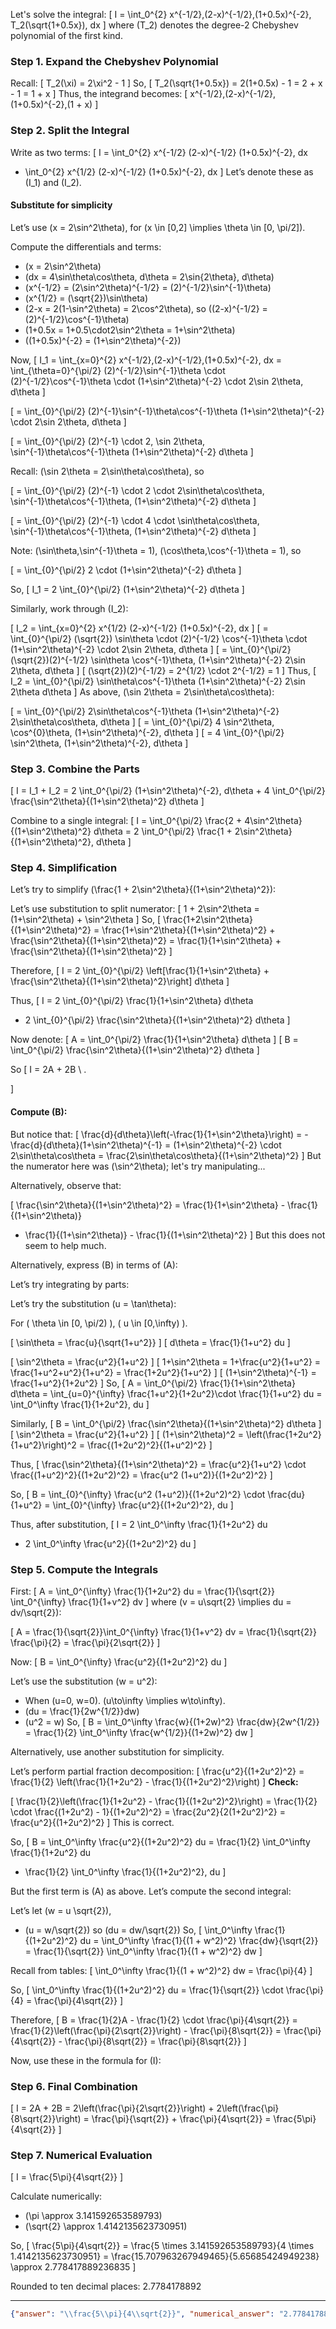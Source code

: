 Let's solve the integral:
\[
I = \int_0^{2} x^{-1/2}\,(2-x)^{-1/2}\,(1+0.5x)^{-2}\, T_2(\sqrt{1+0.5x})\, dx
\]
where \(T_2\) denotes the degree-2 Chebyshev polynomial of the first kind.

### Step 1. Expand the Chebyshev Polynomial

Recall:
\[
T_2(\xi) = 2\xi^2 - 1
\]
So,
\[
T_2(\sqrt{1+0.5x}) = 2(1+0.5x) - 1 = 2 + x - 1 = 1 + x
\]
Thus, the integrand becomes:
\[
x^{-1/2}\,(2-x)^{-1/2}\,(1+0.5x)^{-2}\,(1 + x)
\]

### Step 2. Split the Integral

Write as two terms:
\[
I = \int_0^{2} x^{-1/2} (2-x)^{-1/2} (1+0.5x)^{-2}\, dx
+ \int_0^{2} x^{1/2} (2-x)^{-1/2} (1+0.5x)^{-2}\, dx
\]
Let’s denote these as \(I_1\) and \(I_2\).

#### Substitute for simplicity

Let’s use \(x = 2\sin^2\theta\), for \(x \in [0,2] \implies \theta \in [0, \pi/2]\).

Compute the differentials and terms:
- \(x = 2\sin^2\theta\)
- \(dx = 4\sin\theta\cos\theta\, d\theta = 2\sin{2\theta}\, d\theta\)
- \(x^{-1/2} = (2\sin^2\theta)^{-1/2} = (2)^{-1/2}\sin^{-1}\theta\)
- \(x^{1/2} = (\sqrt{2})\sin\theta\)
- \(2-x = 2(1-\sin^2\theta) = 2\cos^2\theta\), so \((2-x)^{-1/2} = (2)^{-1/2}\cos^{-1}\theta\)
- \(1+0.5x = 1+0.5\cdot2\sin^2\theta = 1+\sin^2\theta\)
- \((1+0.5x)^{-2} = (1+\sin^2\theta)^{-2}\)

Now,
\[
I_1 = \int_{x=0}^{2} x^{-1/2}\,(2-x)^{-1/2}\,(1+0.5x)^{-2}\, dx
= \int_{\theta=0}^{\pi/2} (2)^{-1/2}\sin^{-1}\theta \cdot (2)^{-1/2}\cos^{-1}\theta \cdot (1+\sin^2\theta)^{-2} \cdot 2\sin 2\theta\, d\theta
\]

\[
= \int_{0}^{\pi/2} (2)^{-1}\sin^{-1}\theta\cos^{-1}\theta (1+\sin^2\theta)^{-2} \cdot 2\sin 2\theta\, d\theta
\]

\[
= \int_{0}^{\pi/2} (2)^{-1} \cdot 2\, \sin 2\theta\, \sin^{-1}\theta\cos^{-1}\theta (1+\sin^2\theta)^{-2} d\theta
\]

Recall: \(\sin 2\theta = 2\sin\theta\cos\theta\), so

\[
= \int_{0}^{\pi/2} (2)^{-1} \cdot 2 \cdot 2\sin\theta\cos\theta\, \sin^{-1}\theta\cos^{-1}\theta\, (1+\sin^2\theta)^{-2} d\theta
\]

\[
= \int_{0}^{\pi/2} (2)^{-1} \cdot 4 \cdot \sin\theta\cos\theta\, \sin^{-1}\theta\cos^{-1}\theta\, (1+\sin^2\theta)^{-2} d\theta
\]

Note: \(\sin\theta\,\sin^{-1}\theta = 1\), \(\cos\theta\,\cos^{-1}\theta = 1\), so

\[
= \int_{0}^{\pi/2} 2 \cdot (1+\sin^2\theta)^{-2} d\theta
\]

So,
\[
I_1 = 2 \int_{0}^{\pi/2} (1+\sin^2\theta)^{-2} d\theta
\]

Similarly, work through \(I_2\):

\[
I_2 = \int_{x=0}^{2} x^{1/2} (2-x)^{-1/2} (1+0.5x)^{-2}\, dx
\]
\[
= \int_{0}^{\pi/2} (\sqrt{2}) \sin\theta \cdot (2)^{-1/2} \cos^{-1}\theta \cdot (1+\sin^2\theta)^{-2} \cdot 2\sin 2\theta\, d\theta
\]
\[
= \int_{0}^{\pi/2} (\sqrt{2})(2)^{-1/2} \sin\theta \cos^{-1}\theta\, (1+\sin^2\theta)^{-2} 2\sin 2\theta\, d\theta
\]
\[
(\sqrt{2})(2)^{-1/2} = 2^{1/2} \cdot 2^{-1/2} = 1
\]
Thus,
\[
I_2 = \int_{0}^{\pi/2} \sin\theta\cos^{-1}\theta (1+\sin^2\theta)^{-2} 2\sin 2\theta d\theta
\]
As above, \(\sin 2\theta = 2\sin\theta\cos\theta\):

\[
= \int_{0}^{\pi/2} 2\sin\theta\cos^{-1}\theta (1+\sin^2\theta)^{-2} 2\sin\theta\cos\theta\, d\theta
\]
\[
= \int_{0}^{\pi/2} 4 \sin^2\theta\, \cos^{0}\theta\, (1+\sin^2\theta)^{-2}\, d\theta
\]
\[
= 4 \int_{0}^{\pi/2} \sin^2\theta\, (1+\sin^2\theta)^{-2}\, d\theta
\]

### Step 3. Combine the Parts

\[
I = I_1 + I_2 = 2 \int_0^{\pi/2} (1+\sin^2\theta)^{-2}\, d\theta + 4 \int_0^{\pi/2} \frac{\sin^2\theta}{(1+\sin^2\theta)^2} d\theta
\]

Combine to a single integral:
\[
I = \int_0^{\pi/2} \frac{2 + 4\sin^2\theta}{(1+\sin^2\theta)^2} d\theta
= 2 \int_0^{\pi/2} \frac{1 + 2\sin^2\theta}{(1+\sin^2\theta)^2}\, d\theta
\]

### Step 4. Simplification

Let’s try to simplify \(\frac{1 + 2\sin^2\theta}{(1+\sin^2\theta)^2}\):

Let’s use substitution to split numerator:
\[
1 + 2\sin^2\theta = (1+\sin^2\theta) + \sin^2\theta
\]
So,
\[
\frac{1+2\sin^2\theta}{(1+\sin^2\theta)^2} = \frac{1+\sin^2\theta}{(1+\sin^2\theta)^2} + \frac{\sin^2\theta}{(1+\sin^2\theta)^2}
= \frac{1}{1+\sin^2\theta} + \frac{\sin^2\theta}{(1+\sin^2\theta)^2}
\]

Therefore,
\[
I = 2 \int_{0}^{\pi/2} \left[\frac{1}{1+\sin^2\theta} + \frac{\sin^2\theta}{(1+\sin^2\theta)^2}\right] d\theta
\]

Thus,
\[
I = 2 \int_{0}^{\pi/2} \frac{1}{1+\sin^2\theta} d\theta
+ 2 \int_{0}^{\pi/2} \frac{\sin^2\theta}{(1+\sin^2\theta)^2} d\theta
\]

Now denote:
\[
A = \int_0^{\pi/2} \frac{1}{1+\sin^2\theta} d\theta
\]
\[
B = \int_0^{\pi/2} \frac{\sin^2\theta}{(1+\sin^2\theta)^2} d\theta
\]

So \[
I = 2A + 2B \ .

\]

#### Compute \(B\):

But notice that:
\[
\frac{d}{d\theta}\left(-\frac{1}{1+\sin^2\theta}\right)
= -\frac{d}{d\theta}(1+\sin^2\theta)^{-1}
= (1+\sin^2\theta)^{-2} \cdot 2\sin\theta\cos\theta
= \frac{2\sin\theta\cos\theta}{(1+\sin^2\theta)^2}
\]
But the numerator here was \(\sin^2\theta\); let's try manipulating...

Alternatively, observe that:

\[
\frac{\sin^2\theta}{(1+\sin^2\theta)^2} = \frac{1}{1+\sin^2\theta} - \frac{1}{(1+\sin^2\theta)}
+ \frac{1}{(1+\sin^2\theta)} - \frac{1}{(1+\sin^2\theta)^2}
\]
But this does not seem to help much.

Alternatively, express \(B\) in terms of \(A\):

Let’s try integrating by parts:

Let’s try the substitution \(u = \tan\theta\):

For \( \theta \in [0, \pi/2) \), \( u \in [0,\infty) \).

\[
\sin\theta = \frac{u}{\sqrt{1+u^2}}
\]
\[
d\theta = \frac{1}{1+u^2} du
\]

\[
\sin^2\theta = \frac{u^2}{1+u^2}
\]
\[
1+\sin^2\theta = 1+\frac{u^2}{1+u^2} = \frac{1+u^2+u^2}{1+u^2} = \frac{1+2u^2}{1+u^2}
\]
\[
(1+\sin^2\theta)^{-1} = \frac{1+u^2}{1+2u^2}
\]
So,
\[
A = \int_0^{\pi/2} \frac{1}{1+\sin^2\theta} d\theta = \int_{u=0}^{\infty} \frac{1+u^2}{1+2u^2}\cdot \frac{1}{1+u^2} du = \int_0^\infty \frac{1}{1+2u^2}\, du
\]

Similarly,
\[
B = \int_0^{\pi/2} \frac{\sin^2\theta}{(1+\sin^2\theta)^2} d\theta
\]
\[
\sin^2\theta = \frac{u^2}{1+u^2}
\]
\[
(1+\sin^2\theta)^2 = \left(\frac{1+2u^2}{1+u^2}\right)^2 = \frac{(1+2u^2)^2}{(1+u^2)^2}
\]

Thus,
\[
\frac{\sin^2\theta}{(1+\sin^2\theta)^2} = \frac{u^2}{1+u^2} \cdot \frac{(1+u^2)^2}{(1+2u^2)^2} = \frac{u^2 (1+u^2)}{(1+2u^2)^2}
\]

So,
\[
B = \int_{0}^{\infty} \frac{u^2 (1+u^2)}{(1+2u^2)^2} \cdot \frac{du}{1+u^2}
= \int_{0}^{\infty} \frac{u^2}{(1+2u^2)^2}\, du
\]

Thus, after substitution,
\[
I = 2 \int_0^\infty \frac{1}{1+2u^2} du
+ 2 \int_0^\infty \frac{u^2}{(1+2u^2)^2} du
\]

### Step 5. Compute the Integrals

First:
\[
A = \int_0^{\infty} \frac{1}{1+2u^2} du = \frac{1}{\sqrt{2}} \int_0^{\infty} \frac{1}{1+v^2} dv
\]
where \(v = u\sqrt{2} \implies du = dv/\sqrt{2}\):

\[
A = \frac{1}{\sqrt{2}}\int_0^{\infty} \frac{1}{1+v^2} dv = \frac{1}{\sqrt{2}} \frac{\pi}{2}
= \frac{\pi}{2\sqrt{2}}
\]

Now:
\[
B = \int_0^{\infty} \frac{u^2}{(1+2u^2)^2} du
\]

Let’s use the substitution \(w = u^2\):
- When \(u=0, w=0\). \(u\to\infty \implies w\to\infty\).
- \(du = \frac{1}{2w^{1/2}}dw\)
- \(u^2 = w\)
So,
\[
B = \int_0^\infty \frac{w}{(1+2w)^2} \frac{dw}{2w^{1/2}}
= \frac{1}{2} \int_0^\infty \frac{w^{1/2}}{(1+2w)^2} dw
\]

Alternatively, use another substitution for simplicity.

Let’s perform partial fraction decomposition:
\[
\frac{u^2}{(1+2u^2)^2}
= \frac{1}{2} \left(\frac{1}{1+2u^2} - \frac{1}{(1+2u^2)^2}\right)
\]
**Check:**

\[
\frac{1}{2}\left(\frac{1}{1+2u^2} - \frac{1}{(1+2u^2)^2}\right)
= \frac{1}{2} \cdot \frac{(1+2u^2) - 1}{(1+2u^2)^2}
= \frac{2u^2}{2(1+2u^2)^2}
= \frac{u^2}{(1+2u^2)^2}
\]
This is correct.

So,
\[
B = \int_0^\infty \frac{u^2}{(1+2u^2)^2} du
= \frac{1}{2} \int_0^\infty \frac{1}{1+2u^2} du
- \frac{1}{2} \int_0^\infty \frac{1}{(1+2u^2)^2}\, du
\]

But the first term is \(A\) as above. Let’s compute the second integral:

Let’s let \(w = u \sqrt{2}\),
- \(u = w/\sqrt{2}\) so \(du = dw/\sqrt{2}\)
So,
\[
\int_0^\infty \frac{1}{(1+2u^2)^2} du = \int_0^\infty \frac{1}{(1 + w^2)^2} \frac{dw}{\sqrt{2}}
= \frac{1}{\sqrt{2}} \int_0^\infty \frac{1}{(1 + w^2)^2} dw
\]

Recall from tables:
\[
\int_0^\infty \frac{1}{(1 + w^2)^2} dw = \frac{\pi}{4}
\]

So,
\[
\int_0^\infty \frac{1}{(1+2u^2)^2} du = \frac{1}{\sqrt{2}} \cdot \frac{\pi}{4} = \frac{\pi}{4\sqrt{2}}
\]

Therefore,
\[
B = \frac{1}{2}A - \frac{1}{2} \cdot \frac{\pi}{4\sqrt{2}}
= \frac{1}{2}\left(\frac{\pi}{2\sqrt{2}}\right) - \frac{\pi}{8\sqrt{2}}
= \frac{\pi}{4\sqrt{2}} - \frac{\pi}{8\sqrt{2}} = \frac{\pi}{8\sqrt{2}}
\]

Now, use these in the formula for \(I\):

### Step 6. Final Combination

\[
I = 2A + 2B = 2\left(\frac{\pi}{2\sqrt{2}}\right) + 2\left(\frac{\pi}{8\sqrt{2}}\right)
= \frac{\pi}{\sqrt{2}} + \frac{\pi}{4\sqrt{2}}
= \frac{5\pi}{4\sqrt{2}}
\]

### Step 7. Numerical Evaluation

\[
I = \frac{5\pi}{4\sqrt{2}}
\]

Calculate numerically:
- \(\pi \approx 3.141592653589793\)
- \(\sqrt{2} \approx 1.4142135623730951\)

So,
\[
\frac{5\pi}{4\sqrt{2}} = \frac{5 \times 3.141592653589793}{4 \times 1.4142135623730951}
= \frac{15.707963267949465}{5.65685424949238}
\approx 2.778417889236835
\]

Rounded to ten decimal places: 2.7784178892

---

```json
{"answer": "\\frac{5\\pi}{4\\sqrt{2}}", "numerical_answer": "2.7784178892"}
```